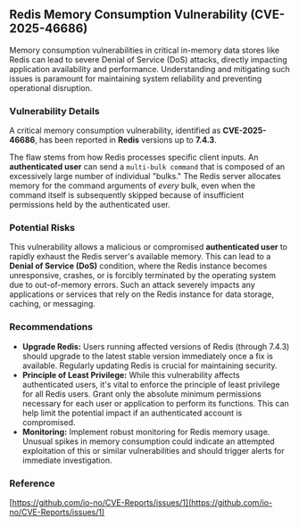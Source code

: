 ## Redis Memory Consumption Vulnerability (CVE-2025-46686)

Memory consumption vulnerabilities in critical in-memory data stores like Redis can lead to severe Denial of Service (DoS) attacks, directly impacting application availability and performance. Understanding and mitigating such issues is paramount for maintaining system reliability and preventing operational disruption.

### Vulnerability Details

A critical memory consumption vulnerability, identified as **CVE-2025-46686**, has been reported in **Redis** versions up to **7.4.3**.

The flaw stems from how Redis processes specific client inputs. An **authenticated user** can send a `multi-bulk command` that is composed of an excessively large number of individual "bulks." The Redis server allocates memory for the command arguments of *every* bulk, even when the command itself is subsequently skipped because of insufficient permissions held by the authenticated user.

### Potential Risks

This vulnerability allows a malicious or compromised **authenticated user** to rapidly exhaust the Redis server's available memory. This can lead to a **Denial of Service (DoS)** condition, where the Redis instance becomes unresponsive, crashes, or is forcibly terminated by the operating system due to out-of-memory errors. Such an attack severely impacts any applications or services that rely on the Redis instance for data storage, caching, or messaging.

### Recommendations

*   **Upgrade Redis:** Users running affected versions of Redis (through 7.4.3) should upgrade to the latest stable version immediately once a fix is available. Regularly updating Redis is crucial for maintaining security.
*   **Principle of Least Privilege:** While this vulnerability affects authenticated users, it's vital to enforce the principle of least privilege for all Redis users. Grant only the absolute minimum permissions necessary for each user or application to perform its functions. This can help limit the potential impact if an authenticated account is compromised.
*   **Monitoring:** Implement robust monitoring for Redis memory usage. Unusual spikes in memory consumption could indicate an attempted exploitation of this or similar vulnerabilities and should trigger alerts for immediate investigation.

### Reference

[https://github.com/io-no/CVE-Reports/issues/1](https://github.com/io-no/CVE-Reports/issues/1)